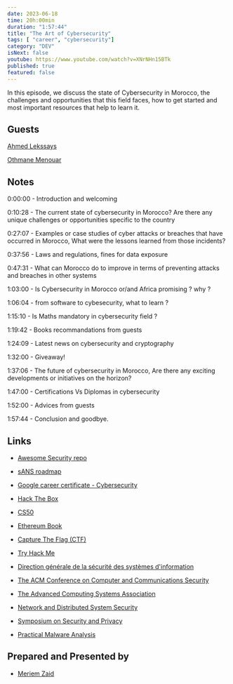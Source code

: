 ```yaml
---
date: 2023-06-18
time: 20h:00min
duration: "1:57:44"
title: "The Art of Cybersecurity"
tags: [ "career", "cybersecurity"]
category: "DEV"
isNext: false
youtube: https://www.youtube.com/watch?v=XNrNHn15BTk
published: true
featured: false
---
```


In this episode, we discuss the state of Cybersecurity in Morocco, the challenges and opportunities that this field faces, how to get started and most important resources that help to learn it. 

## Guests

[Ahmed Lekssays](https://www.twitter.com/Lekssays)

[Othmane Menouar](https://www.linkedin.com/in/othmane-menouar-a11903128/)


## Notes

0:00:00 - Introduction and welcoming

0:10:28 - The current state of cybersecurity in Morocco? Are there any unique challenges or opportunities specific to the country

0:27:07 -  Examples or case studies of cyber attacks or breaches that have occurred in Morocco, What were the lessons learned from those incidents?

0:37:56 - Laws and regulations, fines for data exposure 

0:47:31 - What can Morocco do to improve in terms of preventing attacks and breaches in other systems

1:03:00 - Is Cybersecurity in Morocco or/and Africa promising ? why ? 

1:06:04 - from software to cybesecurity, what to learn ?

1:15:10 - Is Maths mandatory in cybersecurity field ? 

1:19:42 - Books recommandations from guests

1:24:09 - Latest news on cybersecurity and cryptography

1:32:00 - Giveaway!

1:37:06 - The future of cybersecurity in Morocco, Are there any exciting developments or initiatives on the horizon?

1:47:00 - Certifications Vs Diplomas in cybersecurity

1:52:00 - Advices from guests 

1:57:44 - Conclusion and goodbye.

## Links

- [Awesome Security repo](https://github.com/sbilly/awesome-security)

- [sANS roadmap](https://www.sans.org/cyber-security-skills-roadmap/)

- [Google career certificate - Cybersecurity](https://grow.google/intl/europe/google-career-certificates/cybersecurity)

- [Hack The Box](https://www.hackthebox.com/)

- [CS50](https://pll.harvard.edu/course/cs50-introduction-computer-science)

- [Ethereum Book](https://github.com/ethereumbook/ethereumbook)

- [Capture The Flag (CTF)](https://ctftime.org/)

- [Try Hack Me](https://tryhackme.com/)

- [Direction générale de la sécurité des systèmes d'information](https://www.dgssi.gov.ma/fr)

- [The ACM Conference on Computer and Communications Security](https://www.sigsac.org/ccs/CCS2023/)

- [The Advanced Computing Systems Association](https://www.usenix.org/)

- [Network and Distributed System Security](https://www.ndss-symposium.org/)

- [Symposium on Security and Privacy](https://sp2023.ieee-security.org/)

- [Practical Malware Analysis](https://www.amazon.com/Practical-Malware-Analysis-Hands-Dissecting/dp/1593272901)

## Prepared and Presented by

- [Meriem Zaid](https://twitter.com/_iMeriem)
